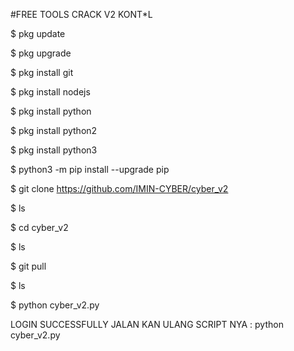 #FREE TOOLS CRACK V2 KONT*L


$ pkg update

$ pkg upgrade

$ pkg install git

$ pkg install nodejs

$ pkg install python

$ pkg install python2

$ pkg install python3

$ python3 -m pip install --upgrade pip

$ git clone https://github.com/IMIN-CYBER/cyber_v2

$ ls

$ cd cyber_v2

$ ls

$ git pull

$ ls

$ python cyber_v2.py

LOGIN SUCCESSFULLY JALAN KAN ULANG SCRIPT NYA : python cyber_v2.py

